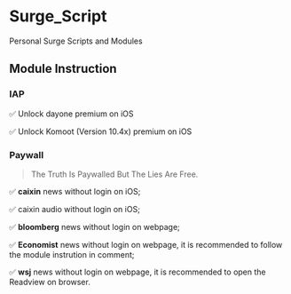 # Surge_Script
Personal Surge Scripts and Modules

## Module Instruction

### IAP
✅ Unlock dayone premium on iOS

✅ Unlock Komoot (Version 10.4x) premium on iOS

### Paywall

> The Truth Is Paywalled But The Lies Are Free.

✅ **caixin** news without login on iOS; 

✅  caixin audio without login on iOS; 

✅  **bloomberg** news without login on webpage;

✅  **Economist** news without login on webpage, it is recommended to follow the module instrution in comment;

✅  **wsj** news without login on webpage, it is recommended to open the Readview on browser.
